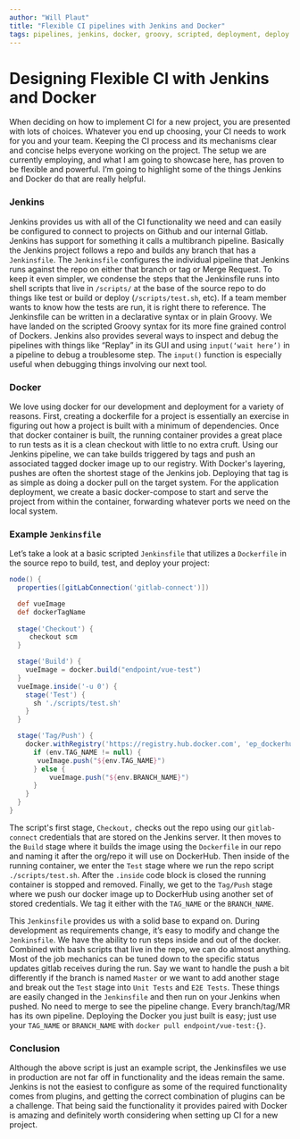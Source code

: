 ```yaml
---
author: "Will Plaut"
title: "Flexible CI pipelines with Jenkins and Docker"
tags: pipelines, jenkins, docker, groovy, scripted, deployment, deploy
---
```

# Designing Flexible CI with Jenkins and Docker


When deciding on how to implement CI for a new project, you are presented with lots of choices.  Whatever you end up choosing, your CI needs to work for you and your team.  Keeping the CI process and its mechanisms clear and concise helps everyone working on the project.  The setup we are currently employing, and what I am going to showcase here, has proven to be flexible and powerful.  I’m going to highlight some of the things Jenkins and Docker do that are really helpful.


### Jenkins
Jenkins provides us with all of the CI functionality we need and can easily be configured to connect to projects on Github and our internal Gitlab.  Jenkins has support for something it calls a multibranch pipeline.  Basically the Jenkins project follows a repo and builds any branch that has a `Jenkinsfile`.  The `Jenkinsfile` configures the individual pipeline that Jenkins runs against the repo on either that branch or tag or Merge Request.  To keep it even simpler, we condense the steps that the Jenkinsfile runs into shell scripts that live in `/scripts/` at the base of the source repo to do things like test or build or deploy (`/scripts/test.sh`, etc).  If a team member wants to know how the tests are run, it is right there to reference.  The Jenkinsfile can be written in a declarative syntax or in plain Groovy.  We have landed on the scripted Groovy syntax for its more fine grained control of Dockers.  Jenkins also provides several ways to inspect and debug the pipelines with things like “Replay” in its GUI and using `input(‘wait here’)` in a pipeline to debug a troublesome step.  The `input()` function is especially useful when debugging things involving our next tool.

### Docker
We love using docker for our development and deployment for a variety of reasons. First, creating a dockerfile for a project is essentially an exercise in figuring out how a project is built with a minimum of dependencies.  Once that docker container is built, the running container provides a great place to run tests as it is a clean checkout with little to no extra cruft.  Using our Jenkins pipeline, we can take builds triggered by tags and push an associated tagged docker image up to our registry. With Docker's layering, pushes are often the shortest stage of the Jenkins job. Deploying that tag is as simple as doing a docker pull on the target system. For the application deployment, we create a basic docker-compose to start and serve the project from within the container, forwarding whatever ports we need on the local system.

### Example `Jenkinsfile`
Let’s take a look at a basic scripted `Jenkinsfile` that utilizes a `Dockerfile` in the source repo to build, test, and deploy your project:

```groovy
node() {
  properties([gitLabConnection('gitlab-connect')])

  def vueImage
  def dockerTagName
 
  stage('Checkout') {
     checkout scm
  }

  stage('Build') {
    vueImage = docker.build("endpoint/vue-test")
  }
  vueImage.inside('-u 0') {
    stage('Test') {
      sh './scripts/test.sh'
    }
  }

  stage('Tag/Push') {
    docker.withRegistry('https://registry.hub.docker.com', 'ep_dockerhub_creds') {
      if (env.TAG_NAME != null) {
       vueImage.push("${env.TAG_NAME}")
      } else {
          vueImage.push("${env.BRANCH_NAME}")
      }
    }
  }
}
```

The script's first stage, `Checkout,` checks out the repo using our `gitlab-connect` credentials that are stored on the Jenkins server.  It then moves to the `Build` stage where it builds the image using the `Dockerfile` in our repo and naming it after the org/repo it will use on DockerHub.  Then inside of the running container, we enter the `Test` stage where we run the repo script `./scripts/test.sh`.  After the `.inside` code block is closed the running container is stopped and removed.  Finally, we get to the `Tag/Push` stage where we push our docker image up to DockerHub using another set of stored credentials.  We tag it either with the `TAG_NAME` or the `BRANCH_NAME`.

This `Jenkinsfile` provides us with a solid base to expand on. During development as requirements change, it’s easy to modify and change the `Jenkinsfile`.  We have the ability to run steps inside and out of the docker.  Combined with bash scripts that live in the repo, we can do almost anything.  Most of the job mechanics can be tuned down to the specific status updates gitlab receives during the run.  Say we want to handle the push a bit differently if the branch is named `Master` or we want to add another stage and break out the `Test` stage into `Unit Tests` and `E2E Tests`.  These things are easily changed in the `Jenkinsfile` and then run on your Jenkins when pushed.  No need to merge to see the pipeline change. Every branch/tag/MR has its own pipeline.  Deploying the Docker you just built is easy; just use your `TAG_NAME` or `BRANCH_NAME` with `docker pull endpoint/vue-test:{}`.

### Conclusion
Although the above script is just an example script, the Jenkinsfiles we use in production are not far off in functionality and the ideas remain the same. Jenkins is not the easiest to configure as some of the required functionality comes from plugins, and getting the correct combination of plugins can be a challenge.  That being said the functionality it provides paired with Docker is amazing and definitely worth considering when setting up CI for a new project.

